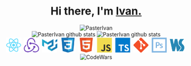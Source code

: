 <h1 align="center">Hi there, I'm <a href="https://www.linkedin.com/in/%D0%B8%D0%B2%D0%B0%D0%BD-%D0%BF%D0%B0%D1%81%D1%82%D0%B5%D1%80%D0%BD%D0%B0%D0%BA-928663216/">Ivan.</a> </h1>
<!-- ./STAT -->
<div align="center">
    <img src="https://github-readme-streak-stats.herokuapp.com/?user=PasterIvan&date_format=j%20M%5B%20Y%5D&stroke=0A9BDD&fire=DD0000&ring=BF59DD&currStreakNum=DD0000&currStreakLabel=43DDDD&sideLabels=43DDDD&sideNums=43DDDD&dates=43DDDD&background=FF000000&border=DD272700"
         title="PasterIvan" alt="PasterIvan"
         width="60%"/>
</div>
<div align="center">
    <img src="https://github-readme-stats.vercel.app/api?username=PasterIvan&show_icons=true&count_private=true&hide_border=true&title_color=BF59DD&text_color=43DDDD&icon_color=BF59DD&bg_color=D000"
         title="PasterIvan github stats" alt="PasterIvan github stats"
         width="49%" height="200"/>
    <img src="https://github-readme-stats.vercel.app/api/top-langs/?username=PasterIvan&layout=compact&hide_border=true&title_color=BF59DD&text_color=43DDDD&bg_color=D000"
         title="PasterIvan github stats" alt="PasterIvan github stats"
         width="41%" height="200"/>
</div>
<!-- ./STATS  -->

<div align="center">
    <img src="https://github.com/devicons/devicon/blob/master/icons/react/react-original.svg"
         title="React" alt="React"
         width="40" height="40"/>&nbsp;
    <img src="https://github.com/devicons/devicon/blob/master/icons/redux/redux-original.svg"
         title="Redux" alt="Redux "
         width="40" height="40"/>&nbsp;
    <img src="https://github.com/devicons/devicon/blob/master/icons/materialui/materialui-original.svg"
         title="Material UI" alt="Material UI"
         width="40" height="40"/>&nbsp;
    <img src="https://github.com/devicons/devicon/blob/master/icons/css3/css3-original.svg"
         title="CSS3" alt="CSS"
         width="40" height="40"/>&nbsp;
    <img src="https://github.com/devicons/devicon/blob/master/icons/html5/html5-original.svg"
         title="HTML5" alt="HTML"
         width="40" height="40"/>&nbsp;
    <img src="https://github.com/devicons/devicon/blob/master/icons/javascript/javascript-original.svg"
         title="JavaScript" alt="JavaScript"
         width="40" height="40"/>&nbsp;
    <img src="https://github.com/devicons/devicon/blob/master/icons/typescript/typescript-original.svg"
         title="TypeScript" alt="TypeScript"
         width="40" height="40"/>&nbsp;
    <img src="https://github.com/devicons/devicon/blob/master/icons/git/git-original.svg"
         title="Git" alt="Git"
         width="40" height="40"/>&nbsp;
    <img src="https://github.com/devicons/devicon/blob/master/icons/photoshop/photoshop-line.svg"
         title="Photoshop" alt="Photoshop"
         width="40" height="40"/>&nbsp;
    <img src="https://github.com/devicons/devicon/blob/master/icons/webstorm/webstorm-plain.svg"
         title="WebStorm" alt="WebStorm"
         width="40" height="40"/>&nbsp;
</div>

<div align="center">
    <img src="https://www.codewars.com/users/PasterIvan/badges/small"
         title="CodeWars" alt="CodeWars"/>
</div>
